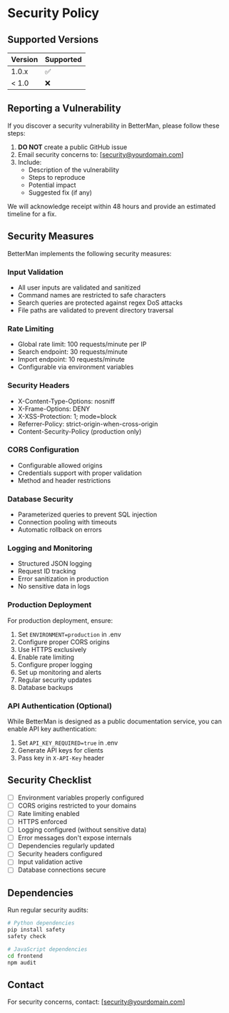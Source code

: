 # Security Policy

## Supported Versions

| Version | Supported          |
| ------- | ------------------ |
| 1.0.x   | :white_check_mark: |
| < 1.0   | :x:                |

## Reporting a Vulnerability

If you discover a security vulnerability in BetterMan, please follow these steps:

1. **DO NOT** create a public GitHub issue
2. Email security concerns to: [security@yourdomain.com]
3. Include:
   - Description of the vulnerability
   - Steps to reproduce
   - Potential impact
   - Suggested fix (if any)

We will acknowledge receipt within 48 hours and provide an estimated timeline for a fix.

## Security Measures

BetterMan implements the following security measures:

### Input Validation
- All user inputs are validated and sanitized
- Command names are restricted to safe characters
- Search queries are protected against regex DoS attacks
- File paths are validated to prevent directory traversal

### Rate Limiting
- Global rate limit: 100 requests/minute per IP
- Search endpoint: 30 requests/minute
- Import endpoint: 10 requests/minute
- Configurable via environment variables

### Security Headers
- X-Content-Type-Options: nosniff
- X-Frame-Options: DENY
- X-XSS-Protection: 1; mode=block
- Referrer-Policy: strict-origin-when-cross-origin
- Content-Security-Policy (production only)

### CORS Configuration
- Configurable allowed origins
- Credentials support with proper validation
- Method and header restrictions

### Database Security
- Parameterized queries to prevent SQL injection
- Connection pooling with timeouts
- Automatic rollback on errors

### Logging and Monitoring
- Structured JSON logging
- Request ID tracking
- Error sanitization in production
- No sensitive data in logs

### Production Deployment

For production deployment, ensure:

1. Set `ENVIRONMENT=production` in .env
2. Configure proper CORS origins
3. Use HTTPS exclusively
4. Enable rate limiting
5. Configure proper logging
6. Set up monitoring and alerts
7. Regular security updates
8. Database backups

### API Authentication (Optional)

While BetterMan is designed as a public documentation service, you can enable API key authentication:

1. Set `API_KEY_REQUIRED=true` in .env
2. Generate API keys for clients
3. Pass key in `X-API-Key` header

## Security Checklist

- [ ] Environment variables properly configured
- [ ] CORS origins restricted to your domains
- [ ] Rate limiting enabled
- [ ] HTTPS enforced
- [ ] Logging configured (without sensitive data)
- [ ] Error messages don't expose internals
- [ ] Dependencies regularly updated
- [ ] Security headers configured
- [ ] Input validation active
- [ ] Database connections secure

## Dependencies

Run regular security audits:

```bash
# Python dependencies
pip install safety
safety check

# JavaScript dependencies
cd frontend
npm audit
```

## Contact

For security concerns, contact: [security@yourdomain.com]